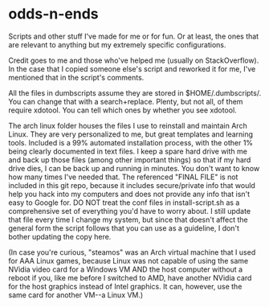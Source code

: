 # odds-n-ends
Scripts and other stuff I've made for me or for fun. Or at least, the
ones that are relevant to anything but my extremely specific
configurations.

Credit goes to me and those who've helped me (usually on StackOverflow).
In the case that I copied someone else's script and reworked it for me,
I've mentioned that in the script's comments.

All the files in dumbscripts assume they are stored in
$HOME/.dumbscripts/. You can change that with a search+replace. Plenty,
but not all, of them require xdotool. You can tell which ones by whether
you see xdotool.

The arch linux folder houses the files I use to reinstall and maintain
Arch Linux. They are very personalized to me, but great templates and
learning tools. Included is a 99% automated installation process, with
the other 1% being clearly documented in text files. I keep a spare hard
drive with me and back up those files (among other important things) so
that if my hard drive dies, I can be back up and running in minutes. You
don't want to know how many times I've needed that.
The referenced "FINAL FILE" is not included in this git repo, because it
includes secure/private info that would help you hack into my computers
and does not provide any info that isn't easy to Google for.
DO NOT treat the conf files in install-script.sh as a comprehensive set
of everything you'd have to worry about. I still update that file every
time I change my system, but since that doesn't affect the general form
the script follows that you can use as a guideline, I don't bother
updating the copy here.

(In case you're curious, "steamos" was an Arch virtual machine that I
used for AAA Linux games, because Linux was not capable of using the
same NVidia video card for a Windows VM AND the host computer without a
reboot if you, like me before I switched to AMD, have another NVidia
card for the host graphics instead of Intel graphics. It can, however,
use the same card for another VM--a Linux VM.)
